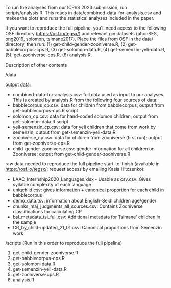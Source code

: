 To run the analyses from our ICPhS 2023 submission, run scripts/analysis.R. This reads in data/combined-data-for-analysis.csv and makes the plots and runs the statistical analyses included in the paper.

If you want to reproduce the full pipeline, you'll need access to the following OSF directory (https://osf.io/tegsx/) and relevant gin datasets (phonSES, png2019, solomon, tsimane2017). Place the files from OSF in the data/ directory, then run: (1) get-child-gender-zooniverse.R, (2) get-babblecorpus-cps.R, (3) get-solomon-data.R, (4) get-semenzin-yeli-data.R, (5), get-zooniverse-cps.R, (6) analysis.R.



Description of other contents 

/data

output data:
* combined-data-for-analysis.csv: full data used as input to our analyses. This is created by analysis.R from the following four sources of data:
* babblecorpus_cp.csv: data for children from babblecorpus; output from get-babblecorpus-cps.R script
* solomon_cp.csv: data for hand-coded solomon children; output from get-solomon-data.R script
* yeli-semenzin_cp.csv: data for yeli children that come from work by semenzin; output from get-semenzin-yeli-data.R
* zooniverse_cp.csv: data for children from zooniverse (first run); output from get-zooniverse-cps.R
* child-gender-zooniverse.csv: gender information for all children on Zooniverse; output from get-child-gender-zooniverse.R

raw data needed to reproduce the full pipeline start-to-finish (available in https://osf.io/tegsx/; request access by emailing Kasia Hitczenko):
* LAAC_Internship2020_Languages.xlsx - Usable as csv.csv: Gives syllable complexity of each language
* uniqchild.csv: gives information + canonical proportion for each child in babblecorpus
* demo_data.tsv: information about English-Seidl children age/gender
* chunks_maj_judgments_all_sources.csv: Contains Zooniverse classifications for calculating CP
* bsl_metadata_tsi_full.csv: Additional metadata for Tsimane' children in the sample
* CR_by_child-updated_21_01.csv: Canonical proportions from Semenzin work


/scripts (Run in this order to reproduce the full pipeline)

1. get-child-gender-zooniverse.R
2. get-babblecorpus-cps.R
3. get-solomon-data.R
4. get-semenzin-yeli-data.R
5. get-zooniverse-cps.R
6. analysis.R

